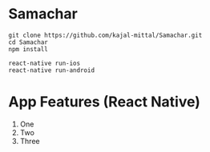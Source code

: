 # Samachar
```
git clone https://github.com/kajal-mittal/Samachar.git
cd Samachar
npm install

react-native run-ios
react-native run-android
```
# App Features (React Native)

1. One
2. Two
3. Three
